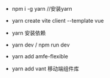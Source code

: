 - npm i -g yarn //安装yarn
- yarn create vite client --template vue

- yarn 安装依赖
- yarn dev  /  npm run dev

- yarn add amfe-flexible

- yarn add vant 移动端组件库